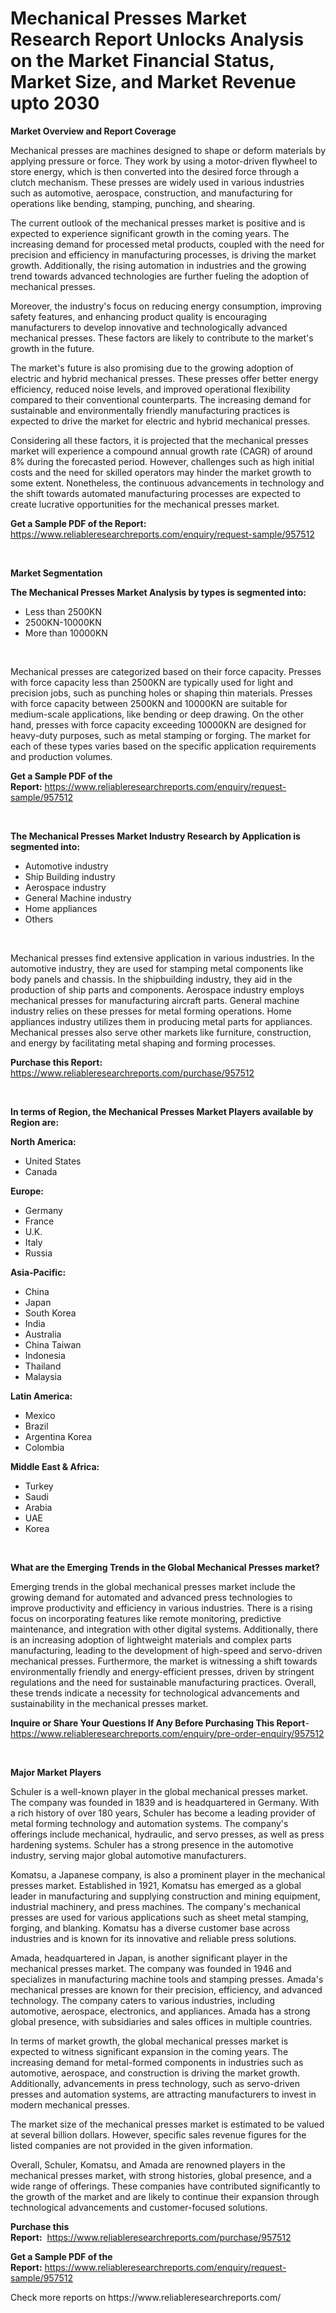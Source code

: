 <p><h1>Mechanical Presses Market Research Report Unlocks Analysis on the Market Financial Status, Market Size, and Market Revenue upto 2030</h1></p><p><strong>Market Overview and Report Coverage</strong></p>
<p><p>Mechanical presses are machines designed to shape or deform materials by applying pressure or force. They work by using a motor-driven flywheel to store energy, which is then converted into the desired force through a clutch mechanism. These presses are widely used in various industries such as automotive, aerospace, construction, and manufacturing for operations like bending, stamping, punching, and shearing.</p><p>The current outlook of the mechanical presses market is positive and is expected to experience significant growth in the coming years. The increasing demand for processed metal products, coupled with the need for precision and efficiency in manufacturing processes, is driving the market growth. Additionally, the rising automation in industries and the growing trend towards advanced technologies are further fueling the adoption of mechanical presses.</p><p>Moreover, the industry's focus on reducing energy consumption, improving safety features, and enhancing product quality is encouraging manufacturers to develop innovative and technologically advanced mechanical presses. These factors are likely to contribute to the market's growth in the future.</p><p>The market's future is also promising due to the growing adoption of electric and hybrid mechanical presses. These presses offer better energy efficiency, reduced noise levels, and improved operational flexibility compared to their conventional counterparts. The increasing demand for sustainable and environmentally friendly manufacturing practices is expected to drive the market for electric and hybrid mechanical presses.</p><p>Considering all these factors, it is projected that the mechanical presses market will experience a compound annual growth rate (CAGR) of around 8% during the forecasted period. However, challenges such as high initial costs and the need for skilled operators may hinder the market growth to some extent. Nonetheless, the continuous advancements in technology and the shift towards automated manufacturing processes are expected to create lucrative opportunities for the mechanical presses market.</p></p>
<p><strong>Get a Sample PDF of the Report:</strong> <a href="https://www.reliableresearchreports.com/enquiry/request-sample/957512">https://www.reliableresearchreports.com/enquiry/request-sample/957512</a></p>
<p>&nbsp;</p>
<p><strong>Market Segmentation</strong></p>
<p><strong>The Mechanical Presses Market Analysis by types is segmented into:</strong></p>
<p><ul><li>Less than 2500KN</li><li>2500KN-10000KN</li><li>More than 10000KN</li></ul></p>
<p>&nbsp;</p>
<p><p>Mechanical presses are categorized based on their force capacity. Presses with force capacity less than 2500KN are typically used for light and precision jobs, such as punching holes or shaping thin materials. Presses with force capacity between 2500KN and 10000KN are suitable for medium-scale applications, like bending or deep drawing. On the other hand, presses with force capacity exceeding 10000KN are designed for heavy-duty purposes, such as metal stamping or forging. The market for each of these types varies based on the specific application requirements and production volumes.</p></p>
<p><strong>Get a Sample PDF of the Report:</strong>&nbsp;<a href="https://www.reliableresearchreports.com/enquiry/request-sample/957512">https://www.reliableresearchreports.com/enquiry/request-sample/957512</a></p>
<p>&nbsp;</p>
<p><strong>The Mechanical Presses Market Industry Research by Application is segmented into:</strong></p>
<p><ul><li>Automotive industry</li><li>Ship Building industry</li><li>Aerospace industry</li><li>General Machine industry</li><li>Home appliances</li><li>Others</li></ul></p>
<p>&nbsp;</p>
<p><p>Mechanical presses find extensive application in various industries. In the automotive industry, they are used for stamping metal components like body panels and chassis. In the shipbuilding industry, they aid in the production of ship parts and components. Aerospace industry employs mechanical presses for manufacturing aircraft parts. General machine industry relies on these presses for metal forming operations. Home appliances industry utilizes them in producing metal parts for appliances. Mechanical presses also serve other markets like furniture, construction, and energy by facilitating metal shaping and forming processes.</p></p>
<p><strong>Purchase this Report:</strong>&nbsp; <a href="https://www.reliableresearchreports.com/purchase/957512">https://www.reliableresearchreports.com/purchase/957512</a></p>
<p>&nbsp;</p>
<p><strong>In terms of Region, the Mechanical Presses Market Players available by Region are:</strong></p>
<p>
    <p> <strong> North America: </strong>
        <ul>
            <li>United States</li>
            <li>Canada</li>
        </ul>
        </p> 
    <p> <strong> Europe: </strong>
        <ul>
            <li>Germany</li>
            <li>France</li>
            <li>U.K.</li>
            <li>Italy</li>
            <li>Russia</li>
        </ul>
        </p> 
    <p> <strong> Asia-Pacific: </strong>
        <ul>
            <li>China</li>
            <li>Japan</li>
            <li>South Korea</li>
            <li>India</li>
            <li>Australia</li>
            <li>China Taiwan</li>
            <li>Indonesia</li>
            <li>Thailand</li>
            <li>Malaysia</li>
        </ul>
        </p> 
    <p> <strong> Latin America: </strong>
        <ul>
            <li>Mexico</li>
            <li>Brazil</li>
            <li>Argentina Korea</li>
            <li>Colombia</li>
        </ul>
        </p> 
    <p> <strong> Middle East & Africa: </strong>
        <ul>
            <li>Turkey</li>
            <li>Saudi</li>
            <li>Arabia</li>
            <li>UAE</li>
            <li>Korea</li>
        </ul>
    </p>
    </p>
<p>&nbsp;</p>
<p><strong>What are the Emerging Trends in the Global Mechanical Presses market?</strong></p>
<p><p>Emerging trends in the global mechanical presses market include the growing demand for automated and advanced press technologies to improve productivity and efficiency in various industries. There is a rising focus on incorporating features like remote monitoring, predictive maintenance, and integration with other digital systems. Additionally, there is an increasing adoption of lightweight materials and complex parts manufacturing, leading to the development of high-speed and servo-driven mechanical presses. Furthermore, the market is witnessing a shift towards environmentally friendly and energy-efficient presses, driven by stringent regulations and the need for sustainable manufacturing practices. Overall, these trends indicate a necessity for technological advancements and sustainability in the mechanical presses market.</p></p>
<p><strong>Inquire or Share Your Questions If Any Before Purchasing This Report</strong>- <a href="https://www.reliableresearchreports.com/enquiry/pre-order-enquiry/957512">https://www.reliableresearchreports.com/enquiry/pre-order-enquiry/957512</a></p>
<p>&nbsp;</p>
<p><strong>Major Market Players</strong></p>
<p><p>Schuler is a well-known player in the global mechanical presses market. The company was founded in 1839 and is headquartered in Germany. With a rich history of over 180 years, Schuler has become a leading provider of metal forming technology and automation systems. The company's offerings include mechanical, hydraulic, and servo presses, as well as press hardening systems. Schuler has a strong presence in the automotive industry, serving major global automotive manufacturers.</p><p>Komatsu, a Japanese company, is also a prominent player in the mechanical presses market. Established in 1921, Komatsu has emerged as a global leader in manufacturing and supplying construction and mining equipment, industrial machinery, and press machines. The company's mechanical presses are used for various applications such as sheet metal stamping, forging, and blanking. Komatsu has a diverse customer base across industries and is known for its innovative and reliable press solutions.</p><p>Amada, headquartered in Japan, is another significant player in the mechanical presses market. The company was founded in 1946 and specializes in manufacturing machine tools and stamping presses. Amada's mechanical presses are known for their precision, efficiency, and advanced technology. The company caters to various industries, including automotive, aerospace, electronics, and appliances. Amada has a strong global presence, with subsidiaries and sales offices in multiple countries.</p><p>In terms of market growth, the global mechanical presses market is expected to witness significant expansion in the coming years. The increasing demand for metal-formed components in industries such as automotive, aerospace, and construction is driving the market growth. Additionally, advancements in press technology, such as servo-driven presses and automation systems, are attracting manufacturers to invest in modern mechanical presses.</p><p>The market size of the mechanical presses market is estimated to be valued at several billion dollars. However, specific sales revenue figures for the listed companies are not provided in the given information.</p><p>Overall, Schuler, Komatsu, and Amada are renowned players in the mechanical presses market, with strong histories, global presence, and a wide range of offerings. These companies have contributed significantly to the growth of the market and are likely to continue their expansion through technological advancements and customer-focused solutions.</p></p>
<p><strong>Purchase this Report:</strong>&nbsp;&nbsp;<a href="https://www.reliableresearchreports.com/purchase/957512">https://www.reliableresearchreports.com/purchase/957512</a></p>
<p></p>
<p><strong>Get a Sample PDF of the Report:</strong>&nbsp;<a href="https://www.reliableresearchreports.com/enquiry/request-sample/957512">https://www.reliableresearchreports.com/enquiry/request-sample/957512</a></p>
<p>Check more reports on https://www.reliableresearchreports.com/</p>